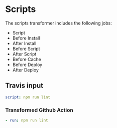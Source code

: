 # Scripts

The scripts transformer includes the following jobs:

- Script
- Before Install
- After Install
- Before Script
- After Script
- Before Cache
- Before Deploy
- After Deploy

## Travis input

```yaml
script: npm run lint
```

### Transformed Github Action

```yaml
- run: npm run lint
```
